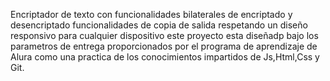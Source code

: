 Encriptador de texto con funcionalidades bilaterales de encriptado y desencriptado
funcionalidades de copia de salida
respetando un diseño responsivo para cualquier dispositivo 
este proyecto esta diseñadp bajo los parametros de entrega proporcionados 
por el programa de aprendizaje de Alura como una practica de los conocimientos
impartidos de Js,Html,Css y Git.
